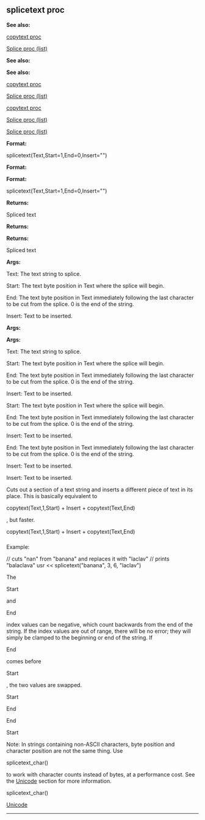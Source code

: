 

 splicetext proc
-----------------




**See also:** 


[copytext proc](#/proc/copytext) 

[Splice proc (list)](#/list/proc/Splice) 




**See also:** 

**See also:**

[copytext proc](#/proc/copytext) 

[Splice proc (list)](#/list/proc/Splice) 


[copytext proc](#/proc/copytext)

[Splice proc (list)](#/list/proc/Splice) 

[Splice proc (list)](#/list/proc/Splice)


**Format:** 


 splicetext(Text,Start=1,End=0,Insert="")
 


**Format:** 

**Format:**

 splicetext(Text,Start=1,End=0,Insert="")



**Returns:** 


 Spliced text
 


**Returns:** 

**Returns:**

 Spliced text



**Args:** 


 Text: The text string to splice.
 
 Start: The text byte position in Text where the splice will begin.
 
 End: The text byte position in Text immediately following the last
 character to be cut from the splice. 0 is the end of the string.
 
 Insert: Text to be inserted.
 





**Args:** 

**Args:**

 Text: The text string to splice.
 
 Start: The text byte position in Text where the splice will begin.
 
 End: The text byte position in Text immediately following the last
 character to be cut from the splice. 0 is the end of the string.
 
 Insert: Text to be inserted.
 




 Start: The text byte position in Text where the splice will begin.
 
 End: The text byte position in Text immediately following the last
 character to be cut from the splice. 0 is the end of the string.
 
 Insert: Text to be inserted.
 



 End: The text byte position in Text immediately following the last
 character to be cut from the splice. 0 is the end of the string.
 
 Insert: Text to be inserted.
 


 Insert: Text to be inserted.


 Cuts out a section of a text string and inserts a different piece of text
in its place. This is basically equivalent to
 
 copytext(Text,1,Start) +
Insert + copytext(Text,End)
 
 , but faster.




 copytext(Text,1,Start) +
Insert + copytext(Text,End)

### 
 Example:



 // cuts "nan" from "banana" and replaces it with "laclav"
// prints "balaclava"
usr << splicetext("banana", 3, 6, "laclav")


 The
 
 Start
 
 and
 
 End
 
 index values can be negative, which
count backwards from the end of the string. If the index values are out of
range, there will be no error; they will simply be clamped to the beginning
or end of the string. If
 
 End
 
 comes before
 
 Start
 
 , the two
values are swapped.




 Start


 End


 End


 Start


 Note: In strings containing non-ASCII characters, byte position and
character position are not the same thing. Use
 
 splicetext\_char()
 
 to
work with character counts instead of bytes, at a performance cost. See the
 [Unicode](#/{notes}/Unicode) 
 section for more information.




 splicetext\_char()

[Unicode](#/{notes}/Unicode)


---


